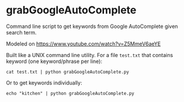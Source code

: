 grabGoogleAutoComplete
=====================

Command line script to get keywords from Google AutoComplete given search term.

Modeled on https://www.youtube.com/watch?v=Z5MmeV6aeYE

Built like a UNIX command line utility.  For a file `test.txt` that contains keyword (one keyword/phrase per line):

~~~
cat test.txt | python grabGoogleAutoComplete.py
~~~

Or to get keywords individually:

~~~
echo "kitchen" | python grabGoogleAutoComplete.py
~~~

